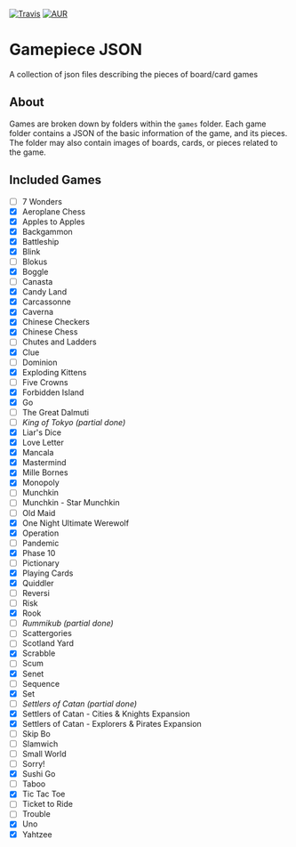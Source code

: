 [![Travis](https://img.shields.io/travis/daviscodesbugs/gamepiece-json.svg?maxAge=30)](https://travis-ci.org/daviscodesbugs/gamepiece-json)
[![AUR](https://img.shields.io/aur/license/yaourt.svg?maxAge=30)](#)

# Gamepiece JSON
A collection of json files describing the pieces of board/card games
## About
Games are broken down by folders within the `games` folder.
Each game folder contains a JSON of the basic information of the game, and its pieces.
The folder may also contain images of boards, cards, or pieces related to the game.

## Included Games
 - [ ] 7 Wonders
 - [x] Aeroplane Chess
 - [x] Apples to Apples
 - [x] Backgammon
 - [x] Battleship
 - [x] Blink
 - [ ] Blokus
 - [x] Boggle
 - [ ] Canasta
 - [x] Candy Land
 - [x] Carcassonne
 - [x] Caverna
 - [x] Chinese Checkers
 - [x] Chinese Chess
 - [ ] Chutes and Ladders
 - [x] Clue
 - [ ] Dominion
 - [x] Exploding Kittens
 - [ ] Five Crowns
 - [x] Forbidden Island
 - [x] Go
 - [ ] The Great Dalmuti
 - [ ] _King of Tokyo (partial done)_
 - [x] Liar's Dice
 - [x] Love Letter
 - [x] Mancala
 - [x] Mastermind
 - [x] Mille Bornes
 - [x] Monopoly
 - [ ] Munchkin
 - [ ] Munchkin - Star Munchkin
 - [ ] Old Maid
 - [x] One Night Ultimate Werewolf
 - [x] Operation
 - [ ] Pandemic
 - [x] Phase 10
 - [ ] Pictionary
 - [x] Playing Cards
 - [x] Quiddler
 - [ ] Reversi
 - [ ] Risk
 - [x] Rook
 - [ ] _Rummikub (partial done)_
 - [ ] Scattergories
 - [ ] Scotland Yard
 - [x] Scrabble
 - [ ] Scum
 - [x] Senet
 - [ ] Sequence
 - [x] Set
 - [ ] _Settlers of Catan (partial done)_
 - [x] Settlers of Catan - Cities & Knights Expansion
 - [x] Settlers of Catan - Explorers & Pirates Expansion
 - [ ] Skip Bo
 - [ ] Slamwich
 - [ ] Small World
 - [ ] Sorry!
 - [x] Sushi Go
 - [ ] Taboo
 - [x] Tic Tac Toe
 - [ ] Ticket to Ride
 - [ ] Trouble
 - [x] Uno
 - [x] Yahtzee
